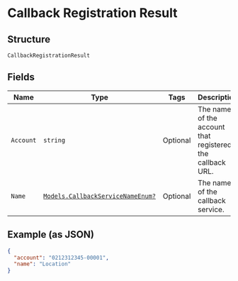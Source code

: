 
# Callback Registration Result

## Structure

`CallbackRegistrationResult`

## Fields

| Name | Type | Tags | Description |
|  --- | --- | --- | --- |
| `Account` | `string` | Optional | The name of the account that registered the callback URL. |
| `Name` | [`Models.CallbackServiceNameEnum?`](../../doc/models/callback-service-name-enum.md) | Optional | The name of the callback service. |

## Example (as JSON)

```json
{
  "account": "0212312345-00001",
  "name": "Location"
}
```

